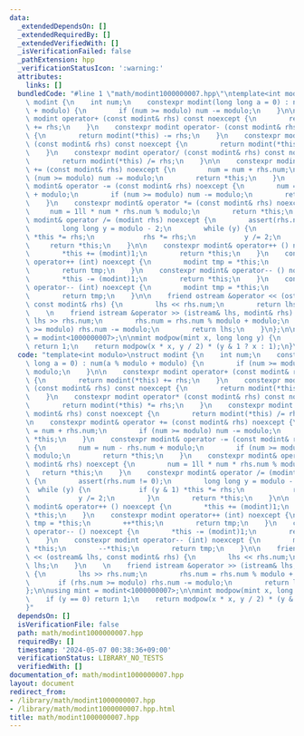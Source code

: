```yaml
---
data:
  _extendedDependsOn: []
  _extendedRequiredBy: []
  _extendedVerifiedWith: []
  _isVerificationFailed: false
  _pathExtension: hpp
  _verificationStatusIcon: ':warning:'
  attributes:
    links: []
  bundledCode: "#line 1 \"math/modint1000000007.hpp\"\ntemplate<int modulo>\nstruct\
    \ modint {\n    int num;\n    constexpr modint(long long a = 0) : num(a % modulo\
    \ + modulo) {\n        if (num >= modulo) num -= modulo;\n    }\n\n    constexpr\
    \ modint operator+ (const modint& rhs) const noexcept {\n        return modint(*this)\
    \ += rhs;\n    }\n    constexpr modint operator- (const modint& rhs) const noexcept\
    \ {\n        return modint(*this) -= rhs;\n    }\n    constexpr modint operator*\
    \ (const modint& rhs) const noexcept {\n        return modint(*this) *= rhs;\n\
    \    }\n    constexpr modint operator/ (const modint& rhs) const noexcept {\n\
    \        return modint(*this) /= rhs;\n    }\n\n    constexpr modint& operator\
    \ += (const modint& rhs) noexcept {\n        num = num + rhs.num;\n        if\
    \ (num >= modulo) num -= modulo;\n        return *this;\n    }\n    constexpr\
    \ modint& operator -= (const modint& rhs) noexcept {\n        num = num - rhs.num\
    \ + modulo;\n        if (num >= modulo) num -= modulo;\n        return *this;\n\
    \    }\n    constexpr modint& operator *= (const modint& rhs) noexcept {\n   \
    \     num = 1ll * num * rhs.num % modulo;\n        return *this;\n    }\n    constexpr\
    \ modint& operator /= (modint rhs) noexcept {\n        assert(rhs.num != 0);\n\
    \        long long y = modulo - 2;\n        while (y) {\n            if (y & 1)\
    \ *this *= rhs;\n            rhs *= rhs;\n            y /= 2;\n        }\n   \
    \     return *this;\n    }\n\n    constexpr modint& operator++ () noexcept {\n\
    \        *this += (modint)1;\n        return *this;\n    }\n    constexpr modint\
    \ operator++ (int) noexcept {\n        modint tmp = *this;\n        ++*this;\n\
    \        return tmp;\n    }\n    constexpr modint& operator-- () noexcept {\n\
    \        *this -= (modint)1;\n        return *this;\n    }\n    constexpr modint\
    \ operator-- (int) noexcept {\n        modint tmp = *this;\n        --*this;\n\
    \        return tmp;\n    }\n\n    friend ostream &operator << (ostream& lhs,\
    \ const modint& rhs) {\n        lhs << rhs.num;\n        return lhs;\n    }\n\
    \    \n    friend istream &operator >> (istream& lhs, modint& rhs) {\n       \
    \ lhs >> rhs.num;\n        rhs.num = rhs.num % modulo + modulo;\n        if (rhs.num\
    \ >= modulo) rhs.num -= modulo;\n        return lhs;\n    }\n};\n\nusing mint\
    \ = modint<1000000007>;\n\nmint modpow(mint x, long long y) {\n    if (y == 0)\
    \ return 1;\n    return modpow(x * x, y / 2) * (y & 1 ? x : 1);\n}\n"
  code: "template<int modulo>\nstruct modint {\n    int num;\n    constexpr modint(long\
    \ long a = 0) : num(a % modulo + modulo) {\n        if (num >= modulo) num -=\
    \ modulo;\n    }\n\n    constexpr modint operator+ (const modint& rhs) const noexcept\
    \ {\n        return modint(*this) += rhs;\n    }\n    constexpr modint operator-\
    \ (const modint& rhs) const noexcept {\n        return modint(*this) -= rhs;\n\
    \    }\n    constexpr modint operator* (const modint& rhs) const noexcept {\n\
    \        return modint(*this) *= rhs;\n    }\n    constexpr modint operator/ (const\
    \ modint& rhs) const noexcept {\n        return modint(*this) /= rhs;\n    }\n\
    \n    constexpr modint& operator += (const modint& rhs) noexcept {\n        num\
    \ = num + rhs.num;\n        if (num >= modulo) num -= modulo;\n        return\
    \ *this;\n    }\n    constexpr modint& operator -= (const modint& rhs) noexcept\
    \ {\n        num = num - rhs.num + modulo;\n        if (num >= modulo) num -=\
    \ modulo;\n        return *this;\n    }\n    constexpr modint& operator *= (const\
    \ modint& rhs) noexcept {\n        num = 1ll * num * rhs.num % modulo;\n     \
    \   return *this;\n    }\n    constexpr modint& operator /= (modint rhs) noexcept\
    \ {\n        assert(rhs.num != 0);\n        long long y = modulo - 2;\n      \
    \  while (y) {\n            if (y & 1) *this *= rhs;\n            rhs *= rhs;\n\
    \            y /= 2;\n        }\n        return *this;\n    }\n\n    constexpr\
    \ modint& operator++ () noexcept {\n        *this += (modint)1;\n        return\
    \ *this;\n    }\n    constexpr modint operator++ (int) noexcept {\n        modint\
    \ tmp = *this;\n        ++*this;\n        return tmp;\n    }\n    constexpr modint&\
    \ operator-- () noexcept {\n        *this -= (modint)1;\n        return *this;\n\
    \    }\n    constexpr modint operator-- (int) noexcept {\n        modint tmp =\
    \ *this;\n        --*this;\n        return tmp;\n    }\n\n    friend ostream &operator\
    \ << (ostream& lhs, const modint& rhs) {\n        lhs << rhs.num;\n        return\
    \ lhs;\n    }\n    \n    friend istream &operator >> (istream& lhs, modint& rhs)\
    \ {\n        lhs >> rhs.num;\n        rhs.num = rhs.num % modulo + modulo;\n \
    \       if (rhs.num >= modulo) rhs.num -= modulo;\n        return lhs;\n    }\n\
    };\n\nusing mint = modint<1000000007>;\n\nmint modpow(mint x, long long y) {\n\
    \    if (y == 0) return 1;\n    return modpow(x * x, y / 2) * (y & 1 ? x : 1);\n\
    }"
  dependsOn: []
  isVerificationFile: false
  path: math/modint1000000007.hpp
  requiredBy: []
  timestamp: '2024-05-07 00:38:36+09:00'
  verificationStatus: LIBRARY_NO_TESTS
  verifiedWith: []
documentation_of: math/modint1000000007.hpp
layout: document
redirect_from:
- /library/math/modint1000000007.hpp
- /library/math/modint1000000007.hpp.html
title: math/modint1000000007.hpp
---
```

